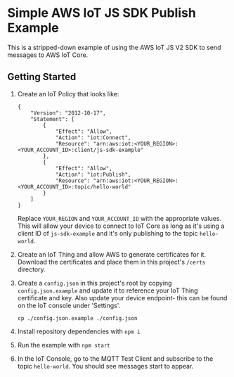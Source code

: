 # Simple AWS IoT JS SDK Publish Example
This is a stripped-down example of using the AWS IoT JS V2 SDK to send messages to AWS IoT Core.

## Getting Started
1. Create an IoT Policy that looks like:

    ```
    {
        "Version": "2012-10-17",
        "Statement": [
            {
                "Effect": "Allow",
                "Action": "iot:Connect",
                "Resource": "arn:aws:iot:<YOUR_REGION>:<YOUR_ACCOUNT_ID>:client/js-sdk-example"
            },
            {
                "Effect": "Allow",
                "Action": "iot:Publish",
                "Resource": "arn:aws:iot:<YOUR_REGION>:<YOUR_ACCOUNT_ID>:topic/hello-world"
            }
        ]
    }
    ```
    Replace `YOUR_REGION` and `YOUR_ACCOUNT_ID` with the appropriate values. This will allow your device to connect to IoT Core as long as it's using a client ID of `js-sdk-example` and it's only publishing to the topic `hello-world`.

1. Create an IoT Thing and allow AWS to generate certificates for it. Download the certificates and place them in this project's `/certs` directory.

1. Create a `config.json` in this project's root by copying `config.json.example` and update it to reference your IoT Thing certificate and key. Also update your device endpoint- this can be found on the IoT console under 'Settings'.
    ```
    cp ./config.json.example ./config.json
    ```

1. Install repository dependencies with `npm i`
1. Run the example with `npm start`
1. In the IoT Console, go to the MQTT Test Client and subscribe to the topic `hello-world`. You should see messages start to appear.